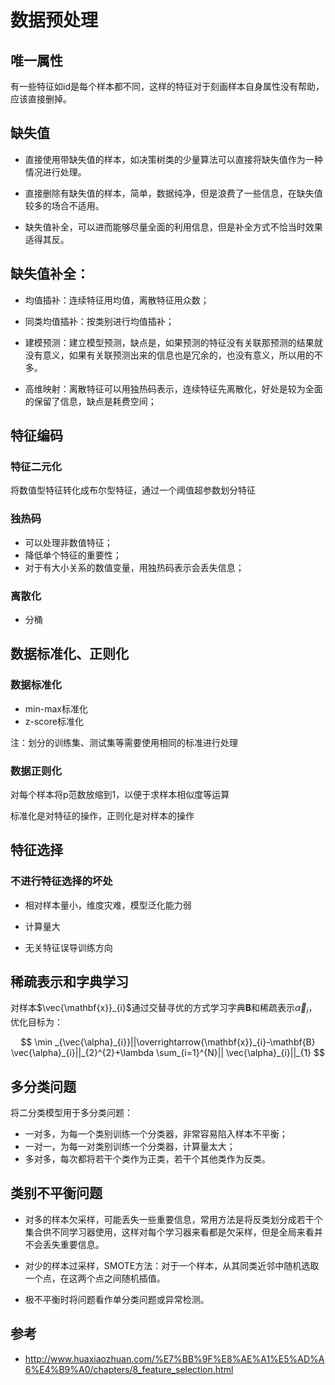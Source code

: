 # 数据预处理
## 唯一属性
有一些特征如id是每个样本都不同，这样的特征对于刻画样本自身属性没有帮助，应该直接删掉。

## 缺失值
- 直接使用带缺失值的样本，如决策树类的少量算法可以直接将缺失值作为一种情况进行处理。

- 直接删除有缺失值的样本，简单，数据纯净，但是浪费了一些信息，在缺失值较多的场合不适用。

- 缺失值补全，可以进而能够尽量全面的利用信息，但是补全方式不恰当时效果适得其反。

## 缺失值补全：
- 均值插补：连续特征用均值，离散特征用众数；

- 同类均值插补：按类别进行均值插补；

- 建模预测：建立模型预测，缺点是，如果预测的特征没有关联那预测的结果就没有意义，如果有关联预测出来的信息也是冗余的，也没有意义，所以用的不多。

- 高维映射：离散特征可以用独热码表示，连续特征先离散化，好处是较为全面的保留了信息，缺点是耗费空间；

## 特征编码
### 特征二元化
将数值型特征转化成布尔型特征，通过一个阈值超参数划分特征

### 独热码
- 可以处理非数值特征；
- 降低单个特征的重要性；
- 对于有大小关系的数值变量，用独热码表示会丢失信息；

### 离散化
- 分桶

## 数据标准化、正则化
### 数据标准化
- min-max标准化
- z-score标准化

注：划分的训练集、测试集等需要使用相同的标准进行处理

### 数据正则化
对每个样本将p范数放缩到1，以便于求样本相似度等运算

标准化是对特征的操作，正则化是对样本的操作

## 特征选择
### 不进行特征选择的坏处
- 相对样本量小，维度灾难，模型泛化能力弱

- 计算量大

- 无关特征误导训练方向

## 稀疏表示和字典学习

对样本$\vec{\mathbf{x}}_{i}$通过交替寻优的方式学习字典$\mathbf{B}$和稀疏表示$\vec{\alpha}_{i}$，优化目标为：

$$
\min _{\vec{\alpha}_{i}}||\overrightarrow{\mathbf{x}}_{i}-\mathbf{B} \vec{\alpha}_{i}||_{2}^{2}+\lambda \sum_{i=1}^{N}|| \vec{\alpha}_{i}||_{1}
$$

## 多分类问题

将二分类模型用于多分类问题：
- 一对多，为每一个类别训练一个分类器，非常容易陷入样本不平衡；
- 一对一，为每一对类别训练一个分类器，计算量太大；
- 多对多，每次都将若干个类作为正类，若干个其他类作为反类。

## 类别不平衡问题
- 对多的样本欠采样，可能丢失一些重要信息，常用方法是将反类划分成若干个集合供不同学习器使用，这样对每个学习器来看都是欠采样，但是全局来看并不会丢失重要信息。

- 对少的样本过采样，SMOTE方法：对于一个样本，从其同类近邻中随机选取一个点，在这两个点之间随机插值。

- 极不平衡时将问题看作单分类问题或异常检测。

## 参考
- http://www.huaxiaozhuan.com/%E7%BB%9F%E8%AE%A1%E5%AD%A6%E4%B9%A0/chapters/8_feature_selection.html

